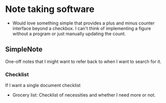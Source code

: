 # Note taking software
* Would love something simple that provides a plus and minus counter interface beyond a checkbox. I can't think of implementing a figure without a program or just manually updating the count. 

## SimpleNote
One-off notes that I might want to refer back to when I want to search for it. 

### Checklist
If I want a single document checklist
* Grocery list: Checklist of necessities and whether I need more or not.
